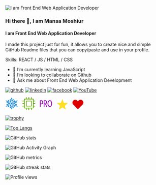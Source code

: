 ![I am Front End Web Application  Developer ]([https://media.licdn.com/dms/image/D5616AQGV2CNs38NgUw/profile-displaybackgroundimage-shrink_350_1400/0/1675104613686?e=1681948800&v=beta&t=dAlg6-M6p0I58QZOGrtB5oCnNwjrGbr1cH-o_O8j130](https://res.cloudinary.com/dhi9a4gfz/image/upload/v1699374870/protfolio/tzj1dxflzvjwce0n75jg.jpg))

### Hi there 👋, I am Mansa Moshiur
#### I am Front End Web Application  Developer 


I made this project just for fun, it allows you to create nice and simple GitHub Readme files that you can copy/paste and use in your profile.

Skills:  REACT / JS / HTML / CSS

- 🌱 I’m currently learning JavaScript 
- 👯 I’m looking to collaborate on Github 
- 💬 Ask me about Front End Web Application  Development 


[<img src='https://cdn.jsdelivr.net/npm/simple-icons@3.0.1/icons/github.svg' alt='github' height='40'>](https://github.com/mansamoshiur)  [<img src='https://cdn.jsdelivr.net/npm/simple-icons@3.0.1/icons/linkedin.svg' alt='linkedin' height='40'>](https://www.linkedin.com/in/mansamoshiur/)  [<img src='https://cdn.jsdelivr.net/npm/simple-icons@3.0.1/icons/facebook.svg' alt='facebook' height='40'>](https://www.facebook.com/mansamoshiur)  [<img src='https://cdn.jsdelivr.net/npm/simple-icons@3.0.1/icons/youtube.svg' alt='YouTube' height='40'>](https://www.youtube.com/channel/@mansamoshiur)  

<a href='https://archiveprogram.github.com/'><img src='https://raw.githubusercontent.com/acervenky/animated-github-badges/master/assets/acbadge.gif' width='40' height='40'></a> <a href='https://docs.github.com/en/developers'><img src='https://raw.githubusercontent.com/acervenky/animated-github-badges/master/assets/devbadge.gif' width='40' height='40'></a> <a href='https://github.com/pricing'><img src='https://raw.githubusercontent.com/acervenky/animated-github-badges/master/assets/pro.gif' width='40' height='40'></a> <a href='https://stars.github.com/'><img src='https://raw.githubusercontent.com/acervenky/animated-github-badges/master/assets/starbadge.gif' width='35' height='35'></a> <a href='https://docs.github.com/en/github/supporting-the-open-source-community-with-github-sponsors'><img src='https://raw.githubusercontent.com/acervenky/animated-github-badges/master/assets/sponsorbadge.gif' width='35' height='35'></a> 

[![trophy](https://github-profile-trophy.vercel.app/?username=mansamoshiur)](https://github.com/ryo-ma/github-profile-trophy)

[![Top Langs](https://github-readme-stats.vercel.app/api/top-langs/?username=mansamoshiur)](https://github.com/anuraghazra/github-readme-stats)

![GitHub stats](https://github-readme-stats.vercel.app/api?username=mansamoshiur&show_icons=true&count_private=true)  

![GitHub Activity Graph](https://activity-graph.herokuapp.com/graph?username=mansamoshiur)  

![GitHub metrics](https://metrics.lecoq.io/mansamoshiur)  

![GitHub streak stats](https://streak-stats.demolab.com/?user=mansamoshiur)  

![Profile views](https://gpvc.arturio.dev/mansamoshiur)  
